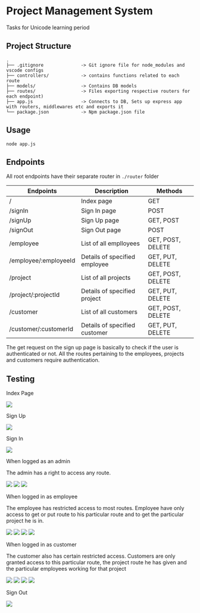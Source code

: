 # Project Management System
Tasks for Unicode learning period

## Project Structure

```
.
├── .gitignore              -> Git ignore file for node_modules and vscode configs
├── controllers/            -> contains functions related to each route
├── models/                 -> Contains DB models
├── routes/                 -> Files exporting respective routers for each endpoint)
├── app.js                  -> Connects to DB, Sets up express app with routers, middlewares etc and exports it
└── package.json            -> Npm package.json file
```
## Usage
```
node app.js
```
## Endpoints
All root endpoints have their separate router in `./router` folder

|Endpoints              |Description                                                                    |Methods               |
|-----------------------|-------------------------------------------------------------------------------|----------------------|
|/                      |Index page                                                                     |GET                   |
|/signIn                |Sign In page                                                                   |POST                  |
|/signUp                |Sign Up page                                                                   |GET, POST             |
|/signOut               |Sign Out page                                                                  |POST                  |
|/employee             |List of all emplloyees                                                         |GET, POST, DELETE     |
|/employee/:employeeId |Details of specified employee                                                  |GET, PUT, DELETE      |
|/project              |List of all projects                                                           |GET, POST, DELETE     |
|/project/:projectId   |Details of specified project                                                   |GET, PUT, DELETE      |
|/customer             |List of all customers                                                          |GET, POST, DELETE     |
|/customer/:customerId |Details of specified customer                                                  |GET, PUT, DELETE      |

The get request on the sign up page is basically to check if the user is authenticated or not. All the routes pertaining to the employees, projects and customers require authentication.

## Testing

Index Page

<img src="screenshot/index.jpg">

Sign Up

<img src="screenshot/signup.jpg">

Sign In

<img src="screenshot/signin.jpg">

When logged as an admin

The admin has a right to access any route.

<img src="screenshot/admin1.jpg">

<img src="screenshot/admin2.jpg">

<img src="screenshot/admin3.jpg">

When logged in as employee

The employee has restricted access to most routes. Employee have only access to get or put route to his particular route and to get the particular project he is in.


<img src="screenshot/emp1.jpg">

<img src="screenshot/emp2.jpg">

<img src="screenshot/emp3.jpg">

<img src="screenshot/emp4.jpg">

When logged in as customer

The customer also has certain restricted access. Customers are only granted access to this particular route, the project route he has given and the particular employees working for that project

<img src="screenshot/cust1.jpg">

<img src="screenshot/cust2.jpg">

<img src="screenshot/cust3.jpg">

<img src="screenshot/cust4.jpg">

Sign Out

<img src="screenshot/signout.jpg">
